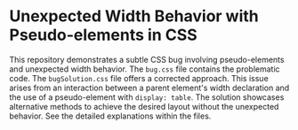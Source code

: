 # Unexpected Width Behavior with Pseudo-elements in CSS

This repository demonstrates a subtle CSS bug involving pseudo-elements and unexpected width behavior.  The `bug.css` file contains the problematic code. The `bugSolution.css` file offers a corrected approach. This issue arises from an interaction between a parent element's width declaration and the use of a pseudo-element with `display: table`.  The solution showcases alternative methods to achieve the desired layout without the unexpected behavior.  See the detailed explanations within the files.